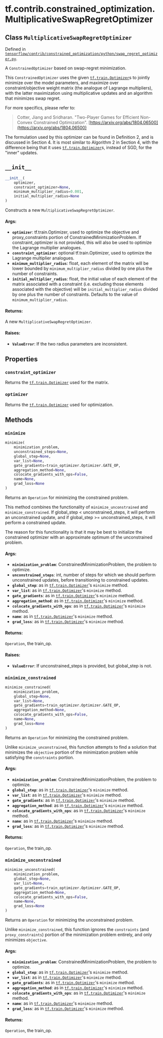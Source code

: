 <div itemscope itemtype="http://developers.google.com/ReferenceObject">
<meta itemprop="name" content="tf.contrib.constrained_optimization.MultiplicativeSwapRegretOptimizer" />
<meta itemprop="path" content="Stable" />
<meta itemprop="property" content="constraint_optimizer"/>
<meta itemprop="property" content="optimizer"/>
<meta itemprop="property" content="__init__"/>
<meta itemprop="property" content="minimize"/>
<meta itemprop="property" content="minimize_constrained"/>
<meta itemprop="property" content="minimize_unconstrained"/>
</div>

# tf.contrib.constrained_optimization.MultiplicativeSwapRegretOptimizer

## Class `MultiplicativeSwapRegretOptimizer`





Defined in [`tensorflow/contrib/constrained_optimization/python/swap_regret_optimizer.py`](/code/stable/tensorflow/contrib/constrained_optimization/python/swap_regret_optimizer.py).

A `ConstrainedOptimizer` based on swap-regret minimization.

This `ConstrainedOptimizer` uses the given <a href="../../../tf/train/Optimizer.md"><code>tf.train.Optimizer</code></a>s to jointly
minimize over the model parameters, and maximize over constraint/objective
weight matrix (the analogue of Lagrange multipliers), with the latter
maximization using multiplicative updates and an algorithm that minimizes swap
regret.

For more specifics, please refer to:

> Cotter, Jiang and Sridharan. "Two-Player Games for Efficient Non-Convex
> Constrained Optimization".
> [https://arxiv.org/abs/1804.06500](https://arxiv.org/abs/1804.06500)

The formulation used by this optimizer can be found in Definition 2, and is
discussed in Section 4. It is most similar to Algorithm 2 in Section 4, with
the difference being that it uses <a href="../../../tf/train/Optimizer.md"><code>tf.train.Optimizer</code></a>s, instead of SGD, for
the "inner" updates.

<h2 id="__init__"><code>__init__</code></h2>

``` python
__init__(
    optimizer,
    constraint_optimizer=None,
    minimum_multiplier_radius=0.001,
    initial_multiplier_radius=None
)
```

Constructs a new `MultiplicativeSwapRegretOptimizer`.

#### Args:

* <b>`optimizer`</b>: tf.train.Optimizer, used to optimize the objective and
    proxy_constraints portion of ConstrainedMinimizationProblem. If
    constraint_optimizer is not provided, this will also be used to optimize
    the Lagrange multiplier analogues.
* <b>`constraint_optimizer`</b>: optional tf.train.Optimizer, used to optimize the
    Lagrange multiplier analogues.
* <b>`minimum_multiplier_radius`</b>: float, each element of the matrix will be lower
    bounded by `minimum_multiplier_radius` divided by one plus the number of
    constraints.
* <b>`initial_multiplier_radius`</b>: float, the initial value of each element of the
    matrix associated with a constraint (i.e. excluding those elements
    associated with the objective) will be `initial_multiplier_radius`
    divided by one plus the number of constraints. Defaults to the value of
    `minimum_multiplier_radius`.


#### Returns:

A new `MultiplicativeSwapRegretOptimizer`.


#### Raises:

* <b>`ValueError`</b>: If the two radius parameters are inconsistent.



## Properties

<h3 id="constraint_optimizer"><code>constraint_optimizer</code></h3>

Returns the <a href="../../../tf/train/Optimizer.md"><code>tf.train.Optimizer</code></a> used for the matrix.

<h3 id="optimizer"><code>optimizer</code></h3>

Returns the <a href="../../../tf/train/Optimizer.md"><code>tf.train.Optimizer</code></a> used for optimization.



## Methods

<h3 id="minimize"><code>minimize</code></h3>

``` python
minimize(
    minimization_problem,
    unconstrained_steps=None,
    global_step=None,
    var_list=None,
    gate_gradients=train_optimizer.Optimizer.GATE_OP,
    aggregation_method=None,
    colocate_gradients_with_ops=False,
    name=None,
    grad_loss=None
)
```

Returns an `Operation` for minimizing the constrained problem.

This method combines the functionality of `minimize_unconstrained` and
`minimize_constrained`. If global_step < unconstrained_steps, it will
perform an unconstrained update, and if global_step >= unconstrained_steps,
it will perform a constrained update.

The reason for this functionality is that it may be best to initialize the
constrained optimizer with an approximate optimum of the unconstrained
problem.

#### Args:

* <b>`minimization_problem`</b>: ConstrainedMinimizationProblem, the problem to
    optimize.
* <b>`unconstrained_steps`</b>: int, number of steps for which we should perform
    unconstrained updates, before transitioning to constrained updates.
* <b>`global_step`</b>: as in <a href="../../../tf/train/Optimizer.md"><code>tf.train.Optimizer</code></a>'s `minimize` method.
* <b>`var_list`</b>: as in <a href="../../../tf/train/Optimizer.md"><code>tf.train.Optimizer</code></a>'s `minimize` method.
* <b>`gate_gradients`</b>: as in <a href="../../../tf/train/Optimizer.md"><code>tf.train.Optimizer</code></a>'s `minimize` method.
* <b>`aggregation_method`</b>: as in <a href="../../../tf/train/Optimizer.md"><code>tf.train.Optimizer</code></a>'s `minimize` method.
* <b>`colocate_gradients_with_ops`</b>: as in <a href="../../../tf/train/Optimizer.md"><code>tf.train.Optimizer</code></a>'s `minimize`
    method.
* <b>`name`</b>: as in <a href="../../../tf/train/Optimizer.md"><code>tf.train.Optimizer</code></a>'s `minimize` method.
* <b>`grad_loss`</b>: as in <a href="../../../tf/train/Optimizer.md"><code>tf.train.Optimizer</code></a>'s `minimize` method.


#### Returns:

`Operation`, the train_op.


#### Raises:

* <b>`ValueError`</b>: If unconstrained_steps is provided, but global_step is not.

<h3 id="minimize_constrained"><code>minimize_constrained</code></h3>

``` python
minimize_constrained(
    minimization_problem,
    global_step=None,
    var_list=None,
    gate_gradients=train_optimizer.Optimizer.GATE_OP,
    aggregation_method=None,
    colocate_gradients_with_ops=False,
    name=None,
    grad_loss=None
)
```

Returns an `Operation` for minimizing the constrained problem.

Unlike `minimize_unconstrained`, this function attempts to find a solution
that minimizes the `objective` portion of the minimization problem while
satisfying the `constraints` portion.

#### Args:

* <b>`minimization_problem`</b>: ConstrainedMinimizationProblem, the problem to
    optimize.
* <b>`global_step`</b>: as in <a href="../../../tf/train/Optimizer.md"><code>tf.train.Optimizer</code></a>'s `minimize` method.
* <b>`var_list`</b>: as in <a href="../../../tf/train/Optimizer.md"><code>tf.train.Optimizer</code></a>'s `minimize` method.
* <b>`gate_gradients`</b>: as in <a href="../../../tf/train/Optimizer.md"><code>tf.train.Optimizer</code></a>'s `minimize` method.
* <b>`aggregation_method`</b>: as in <a href="../../../tf/train/Optimizer.md"><code>tf.train.Optimizer</code></a>'s `minimize` method.
* <b>`colocate_gradients_with_ops`</b>: as in <a href="../../../tf/train/Optimizer.md"><code>tf.train.Optimizer</code></a>'s `minimize`
    method.
* <b>`name`</b>: as in <a href="../../../tf/train/Optimizer.md"><code>tf.train.Optimizer</code></a>'s `minimize` method.
* <b>`grad_loss`</b>: as in <a href="../../../tf/train/Optimizer.md"><code>tf.train.Optimizer</code></a>'s `minimize` method.


#### Returns:

`Operation`, the train_op.

<h3 id="minimize_unconstrained"><code>minimize_unconstrained</code></h3>

``` python
minimize_unconstrained(
    minimization_problem,
    global_step=None,
    var_list=None,
    gate_gradients=train_optimizer.Optimizer.GATE_OP,
    aggregation_method=None,
    colocate_gradients_with_ops=False,
    name=None,
    grad_loss=None
)
```

Returns an `Operation` for minimizing the unconstrained problem.

Unlike `minimize_constrained`, this function ignores the `constraints` (and
`proxy_constraints`) portion of the minimization problem entirely, and only
minimizes `objective`.

#### Args:

* <b>`minimization_problem`</b>: ConstrainedMinimizationProblem, the problem to
    optimize.
* <b>`global_step`</b>: as in <a href="../../../tf/train/Optimizer.md"><code>tf.train.Optimizer</code></a>'s `minimize` method.
* <b>`var_list`</b>: as in <a href="../../../tf/train/Optimizer.md"><code>tf.train.Optimizer</code></a>'s `minimize` method.
* <b>`gate_gradients`</b>: as in <a href="../../../tf/train/Optimizer.md"><code>tf.train.Optimizer</code></a>'s `minimize` method.
* <b>`aggregation_method`</b>: as in <a href="../../../tf/train/Optimizer.md"><code>tf.train.Optimizer</code></a>'s `minimize` method.
* <b>`colocate_gradients_with_ops`</b>: as in <a href="../../../tf/train/Optimizer.md"><code>tf.train.Optimizer</code></a>'s `minimize`
    method.
* <b>`name`</b>: as in <a href="../../../tf/train/Optimizer.md"><code>tf.train.Optimizer</code></a>'s `minimize` method.
* <b>`grad_loss`</b>: as in <a href="../../../tf/train/Optimizer.md"><code>tf.train.Optimizer</code></a>'s `minimize` method.


#### Returns:

`Operation`, the train_op.



